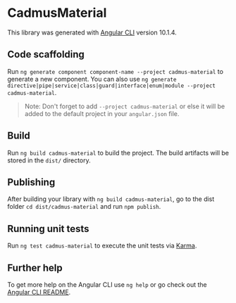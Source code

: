 # CadmusMaterial

This library was generated with [Angular CLI](https://github.com/angular/angular-cli) version 10.1.4.

## Code scaffolding

Run `ng generate component component-name --project cadmus-material` to generate a new component. You can also use `ng generate directive|pipe|service|class|guard|interface|enum|module --project cadmus-material`.
> Note: Don't forget to add `--project cadmus-material` or else it will be added to the default project in your `angular.json` file. 

## Build

Run `ng build cadmus-material` to build the project. The build artifacts will be stored in the `dist/` directory.

## Publishing

After building your library with `ng build cadmus-material`, go to the dist folder `cd dist/cadmus-material` and run `npm publish`.

## Running unit tests

Run `ng test cadmus-material` to execute the unit tests via [Karma](https://karma-runner.github.io).

## Further help

To get more help on the Angular CLI use `ng help` or go check out the [Angular CLI README](https://github.com/angular/angular-cli/blob/master/README.md).
